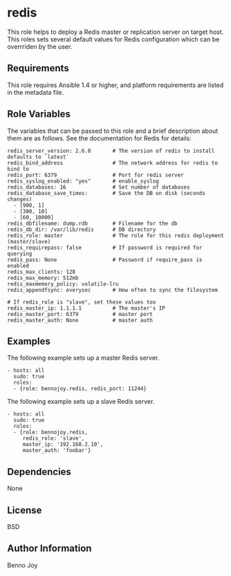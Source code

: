 redis
=====

This role helps to deploy a Redis master or replication server on target host.
This roles sets several default values for Redis configuration which can be
overrriden by the user.

Requirements
------------

This role requires Ansible 1.4 or higher, and platform requirements are listed
in the metadata file.

Role Variables
--------------

The variables that can be passed to this role and a brief description about
them are as follows. See the documentation for Redis for details:

	redis_server_version: 2.6.0       # The version of redis to install defaults to `latest`
	redis_bind_address                # The network address for redis to bind to
	redis_port: 6379                  # Port for redis server
	redis_syslog_enabled: "yes"       # enable_syslog
	redis_databases: 16               # Set number of databases
	redis_database_save_times:        # Save the DB on disk (seconds changes)
	  - [900, 1]
	  - [300, 10]
	  - [60, 10000]
	redis_dbfilename: dump.rdb        # Filename for the db
	redis_db_dir: /var/lib/redis      # DB directory
	redis_role: master                # The role for this redis deployment (master/slave)
	redis_requirepass: false          # If password is required for querying
	redis_pass: None                  # Password if require_pass is enabled
	redis_max_clients: 128
	redis_max_memory: 512mb
	redis_maxmemory_policy: volatile-lru
	redis_appendfsync: everysec       # How often to sync the filesystem

	# If redis_role is "slave", set these values too
	redis_master_ip: 1.1.1.1          # The master's IP
	redis_master_port: 6379           # master port
	redis_master_auth: None           # master auth

Examples
--------

The following example sets up a master Redis server.

	- hosts: all
	  sudo: true
	  roles:
	  - {role: bennojoy.redis, redis_port: 11244}

The following example sets up a slave Redis server.

	- hosts: all
	  sudo: true
	  roles:
	  - {role: bennojoy.redis,
	     redis_role: 'slave',
	     master_ip: '192.168.2.10',
	     master_auth: 'foobar'}


Dependencies
------------

None

License
-------

BSD

Author Information
------------------

Benno Joy
